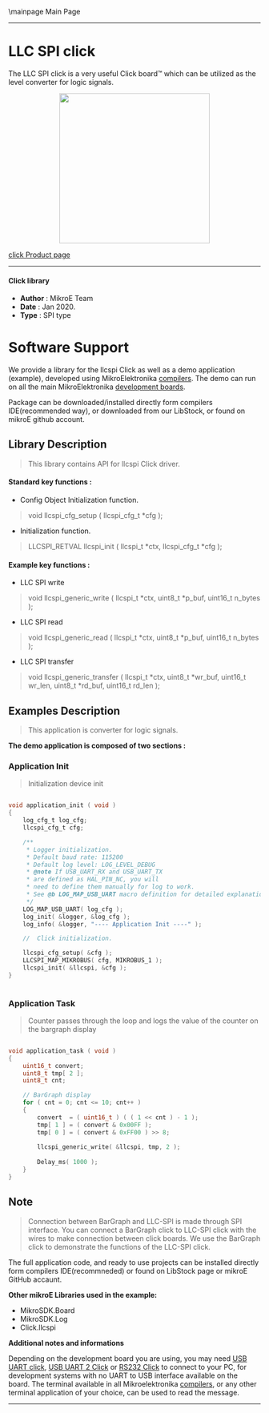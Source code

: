 \mainpage Main Page
 
 

---
# LLC SPI click

The LLC SPI click is a very useful Click board™ which can be utilized as the level converter for logic signals.

<p align="center">
  <img src="https://download.mikroe.com/images/click_for_ide/llcspi_click.png" height=300px>
</p>

[click Product page](https://www.mikroe.com/llc-spi-click)

---


#### Click library 

- **Author**        : MikroE Team
- **Date**          : Jan 2020.
- **Type**          : SPI type


# Software Support

We provide a library for the llcspi Click 
as well as a demo application (example), developed using MikroElektronika 
[compilers](https://shop.mikroe.com/compilers). 
The demo can run on all the main MikroElektronika [development boards](https://shop.mikroe.com/development-boards).

Package can be downloaded/installed directly form compilers IDE(recommended way), or downloaded from our LibStock, or found on mikroE github account. 

## Library Description

> This library contains API for llcspi Click driver.

#### Standard key functions :

- Config Object Initialization function.
> void llcspi_cfg_setup ( llcspi_cfg_t *cfg ); 
 
- Initialization function.
> LLCSPI_RETVAL llcspi_init ( llcspi_t *ctx, llcspi_cfg_t *cfg );

#### Example key functions :

- LLC SPI write
> void llcspi_generic_write ( llcspi_t *ctx, uint8_t *p_buf, uint16_t n_bytes );
 
- LLC SPI read
> void llcspi_generic_read ( llcspi_t *ctx, uint8_t *p_buf, uint16_t n_bytes );

- LLC SPI transfer
> void llcspi_generic_transfer ( llcspi_t *ctx, uint8_t *wr_buf, uint16_t wr_len, uint8_t *rd_buf, uint16_t rd_len );

## Examples Description

> This application is converter for logic signals.

**The demo application is composed of two sections :**

### Application Init 

> Initialization device init

```c

void application_init ( void )
{
    log_cfg_t log_cfg;
    llcspi_cfg_t cfg;

    /** 
     * Logger initialization.
     * Default baud rate: 115200
     * Default log level: LOG_LEVEL_DEBUG
     * @note If USB_UART_RX and USB_UART_TX 
     * are defined as HAL_PIN_NC, you will 
     * need to define them manually for log to work. 
     * See @b LOG_MAP_USB_UART macro definition for detailed explanation.
     */
    LOG_MAP_USB_UART( log_cfg );
    log_init( &logger, &log_cfg );
    log_info( &logger, "---- Application Init ----" );

    //  Click initialization.

    llcspi_cfg_setup( &cfg );
    LLCSPI_MAP_MIKROBUS( cfg, MIKROBUS_1 );
    llcspi_init( &llcspi, &cfg );
}
  
```

### Application Task

> Counter passes through the loop and logs the value of the counter on the bargraph display

```c

void application_task ( void )
{
    uint16_t convert;
    uint8_t tmp[ 2 ];
    uint8_t cnt;

    // BarGraph display
    for ( cnt = 0; cnt <= 10; cnt++ )
    {
        convert  = ( uint16_t ) ( ( 1 << cnt ) - 1 );
        tmp[ 1 ] = ( convert & 0x00FF );
        tmp[ 0 ] = ( convert & 0xFF00 ) >> 8;
    
        llcspi_generic_write( &llcspi, tmp, 2 );
        
        Delay_ms( 1000 );
    }
}  

```

## Note
 
> Connection between BarGraph and LLC-SPI is made through SPI interface.
> You can connect a BarGraph click to LLC-SPI click with the wires to make connection between click boards.
> We use the BarGraph click to demonstrate the functions of the LLC-SPI click.

The full application code, and ready to use projects can be  installed directly form compilers IDE(recommneded) or found on LibStock page or mikroE GitHub accaunt.

**Other mikroE Libraries used in the example:** 

- MikroSDK.Board
- MikroSDK.Log
- Click.llcspi

**Additional notes and informations**

Depending on the development board you are using, you may need 
[USB UART click](https://shop.mikroe.com/usb-uart-click), 
[USB UART 2 Click](https://shop.mikroe.com/usb-uart-2-click) or 
[RS232 Click](https://shop.mikroe.com/rs232-click) to connect to your PC, for 
development systems with no UART to USB interface available on the board. The 
terminal available in all Mikroelektronika 
[compilers](https://shop.mikroe.com/compilers), or any other terminal application 
of your choice, can be used to read the message.



---
